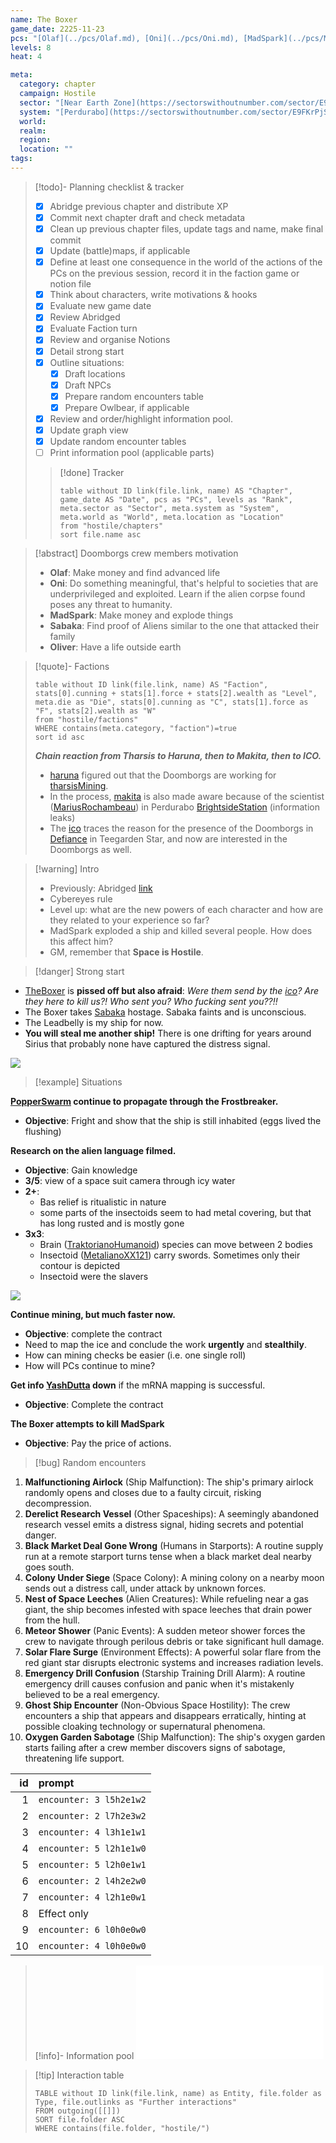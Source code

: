 ```yaml
---
name: The Boxer
game_date: 2225-11-23
pcs: "[Olaf](../pcs/Olaf.md), [Oni](../pcs/Oni.md), [MadSpark](../pcs/MadSpark.md), [Oliver](../pcs/Oliver.md)"
levels: 8
heat: 4

meta:
  category: chapter
  campaign: Hostile
  sector: "[Near Earth Zone](https://sectorswithoutnumber.com/sector/E9FKrPjS8tsRmoryYMpe)"
  system: "[Perdurabo](https://sectorswithoutnumber.com/sector/E9FKrPjS8tsRmoryYMpe/system/PWrHAjd6P64k61Ga1PfQ)"
  world: 
  realm: 
  region: 
  location: ""
tags: 
---
```


> [!todo]- Planning checklist & tracker
> - [x] Abridge previous chapter and distribute XP
> - [x] Commit next chapter draft and check metadata
> - [x] Clean up previous chapter files, update tags and name, make final commit
> - [x] Update (battle)maps, if applicable
> - [x] Define at least one consequence in the world of the actions of the PCs on the previous session, record it in the faction game or notion file
> - [x] Think about characters, write motivations & hooks
> - [x] Evaluate new game date
> - [x] Review Abridged
> - [x] Evaluate Faction turn
> - [x] Review and organise Notions
> - [x] Detail strong start
> - [x] Outline situations:
> 	- [x] Draft locations 
> 	- [x] Draft NPCs
> 	- [x] Prepare random encounters table
> 	- [x] Prepare Owlbear, if applicable
> - [x] Review and order/highlight information pool.
> - [x] Update graph view
> - [x] Update random encounter tables
> - [ ] Print information pool (applicable parts)
> 
>> [!done] Tracker 
>> ```dataview
>> table without ID link(file.link, name) AS "Chapter", game_date AS "Date", pcs as "PCs", levels as "Rank", meta.sector as "Sector", meta.system as "System", meta.world as "World", meta.location as "Location"
>> from "hostile/chapters"
>> sort file.name asc
>> ```

> [!abstract] Doomborgs crew members motivation
> - **Olaf**: Make money and find advanced life
> - **Oni**: Do something meaningful, that's helpful to societies that are underprivileged and exploited. Learn if the alien corpse found poses any threat to humanity.
> - **MadSpark**: Make money and explode things
> - **Sabaka**: Find proof of Aliens similar to the one that attacked their family
> - **Oliver**: Have a life outside earth

> [!quote]- Factions 
> ```dataview
> table without ID link(file.link, name) AS "Faction", stats[0].cunning + stats[1].force + stats[2].wealth as "Level", meta.die as "Die", stats[0].cunning as "C", stats[1].force as "F", stats[2].wealth as "W"
> from "hostile/factions"
> WHERE contains(meta.category, "faction")=true
> sort id asc
> ```
> 
> ***Chain reaction from Tharsis to Haruna, then to Makita, then to ICO.***
> - [haruna](../factions/haruna.md) figured out that the Doomborgs are working for [tharsisMining](../factions/tharsisMining.md).
> - In the process, [makita](../factions/makita.md) is also made aware because of the scientist ([MariusRochambeau](../npcs/MariusRochambeau.md)) in Perdurabo [BrightsideStation](../locations/BrightsideStation.md) (information leaks)
> - The [ico](../factions/ico.md) traces the reason for the presence of the Doomborgs in [Defiance](../locations/Defiance.md) in Teegarden Star, and now are interested in the Doomborgs as well.

> [!warning] Intro
> - Previously: Abridged [link](https://github.com/efsalvarenga/terraCampaigns_published/blob/main/hostile/abridged.md#chapter-02-the-cold-tomb)
> - Cybereyes rule
> - Level up: what are the new powers of each character and how are they related to your experience so far?
> - MadSpark exploded a ship and killed several people. How does this affect him?
> - GM, remember that **Space is Hostile**.

> [!danger] Strong start

- [TheBoxer](../npcs/TheBoxer.md) is **pissed off but also afraid**: *Were them send by the [ico](../factions/ico.md)? Are they here to kill us?! Who sent you? Who fucking sent you??!!*
- The Boxer takes [Sabaka](../pcs/Sabaka.md) hostage. Sabaka faints and is unconscious.
- The Leadbelly is my ship for now.
- **You will steal me another ship!** There is one drifting for years around Sirius that probably none have captured the distress signal.

![](https://i.imgur.com/G8qPDTT.png)

> [!example] Situations 

**[PopperSwarm](../statblocks/PopperSwarm.md) continue to propagate through the Frostbreaker.**
- **Objective**: Fright and show that the ship is still inhabited (eggs lived the flushing)

**Research on the alien language filmed.**
- **Objective**: Gain knowledge
- **3/5**: view of a space suit camera through icy water
- **2+**:
	- Bas relief is ritualistic in nature
	- some parts of the insectoids seem to had metal covering, but that has long rusted and is mostly gone
- **3x3**:
	- Brain ([TraktorianoHumanoid](../statblocks/TraktorianoHumanoid.md)) species can move between 2 bodies
	- Insectoid ([MetalianoXX121](../statblocks/MetalianoXX121.md)) carry swords. Sometimes only their contour is depicted
	- Insectoid were the slavers

![](https://i.imgur.com/8Q6BYmV.png)


**Continue mining, but much faster now.**
- **Objective**: complete the contract 
- Need to map the ice and conclude the work **urgently** and **stealthily**.
- How can mining checks be easier (i.e. one single roll)
- How will PCs continue to mine?

**Get info [YashDutta](../npcs/YashDutta.md) down** if the mRNA mapping is successful.
- **Objective**: Complete the contract

**The Boxer attempts to kill MadSpark** 
- **Objective**: Pay the price of actions.

> [!bug] Random encounters

1. **Malfunctioning Airlock** (Ship Malfunction): The ship's primary airlock randomly opens and closes due to a faulty circuit, risking decompression.
2. **Derelict Research Vessel** (Other Spaceships): A seemingly abandoned research vessel emits a distress signal, hiding secrets and potential danger.
3. **Black Market Deal Gone Wrong** (Humans in Starports): A routine supply run at a remote starport turns tense when a black market deal nearby goes south.
4. **Colony Under Siege** (Space Colony): A mining colony on a nearby moon sends out a distress call, under attack by unknown forces.
5. **Nest of Space Leeches** (Alien Creatures): While refueling near a gas giant, the ship becomes infested with space leeches that drain power from the hull.
6. **Meteor Shower** (Panic Events): A sudden meteor shower forces the crew to navigate through perilous debris or take significant hull damage.
7. **Solar Flare Surge** (Environment Effects): A powerful solar flare from the red giant star disrupts electronic systems and increases radiation levels.
8. **Emergency Drill Confusion** (Starship Training Drill Alarm): A routine emergency drill causes confusion and panic when it's mistakenly believed to be a real emergency.
9. **Ghost Ship Encounter** (Non-Obvious Space Hostility): The crew encounters a ship that appears and disappears erratically, hinting at possible cloaking technology or supernatural phenomena.
10. **Oxygen Garden Sabotage** (Ship Malfunction): The ship's oxygen garden starts failing after a crew member discovers signs of sabotage, threatening life support.

| id|prompt                  |
|--:|:-----------------------|
|  1|`encounter: 3 l5h2e1w2` |
|  2|`encounter: 2 l7h2e3w2` |
|  3|`encounter: 4 l3h1e1w1` |
|  4|`encounter: 5 l2h1e1w0` |
|  5|`encounter: 5 l2h0e1w1` |
|  6|`encounter: 2 l4h2e2w0` |
|  7|`encounter: 4 l2h1e0w1` |
|  8|Effect only             |
|  9|`encounter: 6 l0h0e0w0` |
| 10|`encounter: 4 l0h0e0w0` |

> [!info]- Information pool
> ![_hostileInformationPool](../_hostileInformationPool.md)

> [!tip] Interaction table 
> 
> ```dataview
> TABLE without ID link(file.link, name) as Entity, file.folder as Type, file.outlinks as "Further interactions"
> FROM outgoing([[]]) 
> SORT file.folder ASC
> WHERE contains(file.folder, "hostile/")
> ```

